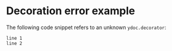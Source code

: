 # Decoration error example

The following code snippet refers to an unknown `ydoc.decorator`:

```text ydoc.decorator=unknown-decorator
line 1
line 2
```